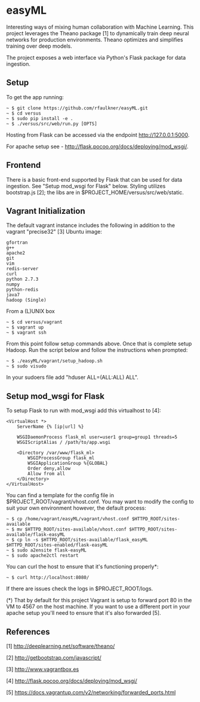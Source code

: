 easyML
======

Interesting ways of mixing human collaboration with Machine Learning.  This project leverages the Theano package [1]
to dynamically train deep neural networks for production environments.  Theano optimizes and simplifies training over
deep models.

The project exposes a web interface via Python's Flask package for data ingestion.


Setup
-----

To get the app running:

    ~ $ git clone https://github.com/rfaulkner/easyML.git
    ~ $ cd versus
    ~ $ sudo pip install -e .
    ~ $ ./versus/src/web/run.py [OPTS]

Hosting from Flask can be accessed via the endpoint http://127.0.0.1:5000.

For apache setup see - http://flask.pocoo.org/docs/deploying/mod_wsgi/.


Frontend
--------

There is a basic front-end supported by Flask that can be used for data ingestion.  See "Setup mod_wsgi for Flask" below.
Styling utilizes bootstrap.js [2]; the libs are in $PROJECT_HOME/versus/src/web/static.


Vagrant Initialization
----------------------

The default vagrant instance includes the following in addition to the vagrant "precise32" [3] Ubuntu image:

    gfortran
    g++
    apache2
    git
    vim
    redis-server
    curl
    python 2.7.3
    numpy
    python-redis
    java7
    hadoop (Single)

From a (L)UNIX box

    ~ $ cd versus/vagrant
    ~ $ vagrant up
    ~ $ vagrant ssh

From this point follow setup commands above.  Once that is complete setup Hadoop.  Run the script below and follow the
instructions when prompted:

    ~ $ ./easyML/vagrant/setup_hadoop.sh
    ~ $ sudo visudo

In your sudoers file add "hduser ALL=(ALL:ALL) ALL".


Setup mod_wsgi for Flask
------------------------

To setup Flask to run with mod_wsgi add this virtualhost to [4]:

    <VirtualHost *>
        ServerName {% [ip|url] %}

        WSGIDaemonProcess flask_ml user=user1 group=group1 threads=5
        WSGIScriptAlias / /path/to/app.wsgi

        <Directory /var/www/flask_ml>
            WSGIProcessGroup flask_ml
            WSGIApplicationGroup %{GLOBAL}
            Order deny,allow
            Allow from all
        </Directory>
    </VirtualHost>

You can find a template for the config file in $PROJECT_ROOT/vagrant/vhost.conf.  You may want to modify the config
to suit your own environment however, the default process:

    ~ $ cp /home/vagrant/easyML/vagrant/vhost.conf $HTTPD_ROOT/sites-available
    ~ $ mv $HTTPD_ROOT/sites-available/vhost.conf $HTTPD_ROOT/sites-available/flask-easyML
    ~ $ cp ln -s $HTTPD_ROOT/sites-available/flask_easyML $HTTPD_ROOT/sites-enabled/flask-easyML
    ~ $ sudo a2ensite flask-easyML
    ~ $ sudo apache2ctl restart

You can curl the host to ensure that it's functioning properly\*:

    ~ $ curl http://localhost:8080/

If there are issues check the logs in $PROJECT_ROOT/logs.

(\*) That by default for this project Vagrant is setup to forward port 80 in the VM to 4567 on the host machine.  If you
want to use a different port in your apache setup you'll need to ensure that it's also forwarded [5].


References
----------

[1] http://deeplearning.net/software/theano/

[2] http://getbootstrap.com/javascript/

[3] http://www.vagrantbox.es

[4] http://flask.pocoo.org/docs/deploying/mod_wsgi/

[5] https://docs.vagrantup.com/v2/networking/forwarded_ports.html

